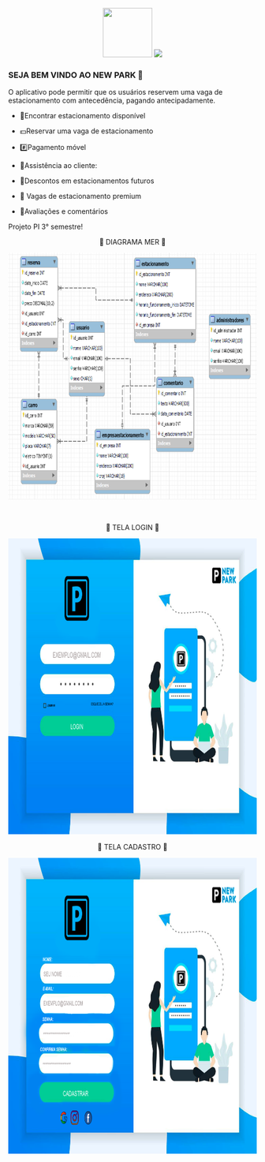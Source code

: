 
<p align="center">
<img src="https://cdn-icons-png.flaticon.com/512/7475/7475090.png" width="100px" height="100px" >



  <img src="[[https://cdn-icons-png.flaticon.com/512/7475/7475090.png](https://yata-apix-aa731168-b8db-46fb-927f-41b9a903f48c.s3-object.locaweb.com.br/0c3a86fc40e045a28749d3a3d01352de.png)](https://www.sistemasrapidos.com.br/wp-content/uploads/2022/01/Confira-algumas-dicas-para-evitar-multas-de-estacionamento-800x739.png)" width="" height="" >



</p>

### SEJA BEM VINDO AO NEW PARK 👋
O aplicativo pode permitir que os usuários reservem uma vaga de estacionamento com antecedência, pagando antecipadamente.

- 🚗Encontrar estacionamento disponível

- 💵Reservar uma vaga de estacionamento

- #️⃣Pagamento móvel

- 🚀Assistência ao cliente:

- 📜Descontos em estacionamentos futuros

- 🔭 Vagas de estacionamento premium

- 🌱Avaliações e comentários


Projeto PI 3° semestre!
<BR>
<p align="center">
👋 DIAGRAMA MER 👋
</p>
<p align="center">
<img src="https://github.com/Marcosgael/NewPark/blob/main/Doc's/Diagrama%20MER.png" width="900px" height="500px" >
 </p>
 
 
 <BR>
<p align="center">
👋 TELA LOGIN 👋
</p>
<p align="center">
<img src="https://github.com/Marcosgael/NewPark/blob/main/Doc's/Tela%20login.png" width="900px" height="600px" >
 </p>
 
    
<p align="center">
👋 TELA CADASTRO 👋
</p>
<p align="center">
<img src="https://github.com/Marcosgael/NewPark/blob/main/Doc's/Tela%20CADASTRO.png" width="900px" height="600px" >
 </p>
